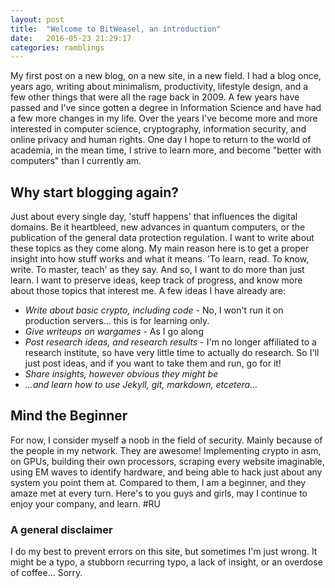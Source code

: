 ```yaml
---
layout: post
title:  "Welcome to BitWeasel, an introduction"
date:   2016-05-23 21:29:17 
categories: ramblings
---
```

My first post on a new blog, on a new site, in a new field. I had a blog once, years ago, writing about minimalism, productivity, lifestyle design, and a few other things that were all the rage back in 2009. 
A few years have passed and I've since gotten a degree in Information Science and have had a few more changes in my life. Over the years I've become more and more interested in computer science, cryptography, information security, and online privacy and human rights.
One day I hope to return to the world of academia, in the mean time, I strive to learn more, and become "better with computers" than I currently am. 

## Why start blogging again?
Just about every single day, 'stuff happens' that influences the digital domains. Be it heartbleed, new advances in quantum computers, or the publication of the general data protection regulation. I want to write about these topics as they come along. My main reason here is to get a proper insight into how stuff works and what it means. 'To learn, read. To know, write. To master, teach' as they say. And so, I want to do more than just learn. I want to preserve ideas, keep track of progress, and know more about those topics that interest me. A few ideas I have already are:

+	<em>Write about basic crypto, including code</em> - No, I won't run it on production servers... this is for learning only.
+	<em>Give writeups on wargames</em> - As I go along
+	<em>Post research ideas, and research results</em> - I'm no longer affiliated to a research institute, so have very little time to actually do research. So I'll just post ideas, and if you want to take them and run, go for it!
+	<em>Share insights, however obvious they might be</em>
+	<em>...and learn how to use Jekyll, git, markdown, etcetera... </em>

## Mind the Beginner
For now, I consider myself a noob in the field of security. Mainly because of the people in my network. They are awesome! Implementing crypto in asm, on GPUs, building their own processors, scraping every website imaginable, using EM waves to identify hardware, and being able to hack just about any system you point them at. Compared to them, I am a beginner, and they amaze met at every turn. Here's to you guys and girls, may I continue to enjoy your company, and learn. 
\#RU

### A general disclaimer
I do my best to prevent errors on this site, but sometimes I'm just wrong. It might be a typo, a stubborn recurring typo, a lack of insight, or an overdose of coffee... Sorry.
